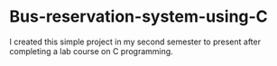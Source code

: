 # Bus-reservation-system-using-C
I created this simple project in my second semester to present after completing a lab course on C programming.
